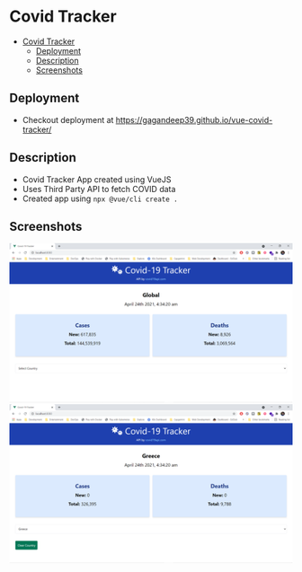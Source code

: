 # Covid Tracker

- [Covid Tracker](#covid-tracker)
  - [Deployment](#deployment)
  - [Description](#description)
  - [Screenshots](#screenshots)

## Deployment

- Checkout deployment at <https://gagandeep39.github.io/vue-covid-tracker/>

## Description

- Covid Tracker App created using VueJS
- Uses Third Party API to fetch COVID data
- Created app using `npx @vue/cli create .`

## Screenshots

![Screenshot 1](./assets/screenshot_1.png)
![Screenshot 2](./assets/screenshot_2.png)
